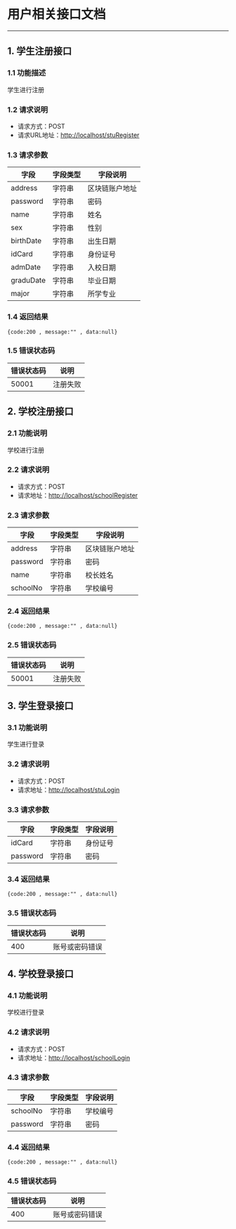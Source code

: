 # 用户相关接口文档
---
## 1.  学生注册接口
### 1.1  功能描述
学生进行注册
### 1.2  请求说明
+ 请求方式：POST
+ 请求URL地址：<http://localhost/stuRegister>
### 1.3  请求参数
| 字段 | 字段类型 | 字段说明 |
| ---- | ---- | ---- |
| address | 字符串 | 区块链账户地址 |
| password | 字符串 | 密码 |
| name | 字符串 | 姓名 |
| sex | 字符串 | 性别 |
| birthDate | 字符串 | 出生日期 |
| idCard | 字符串 | 身份证号 |
| admDate | 字符串 | 入校日期 |
| graduDate | 字符串 | 毕业日期 |
| major | 字符串 | 所学专业 |
### 1.4  返回结果
    {code:200 , message:"" , data:null}
### 1.5  错误状态码
| 错误状态码 | 说明 |
| ----  | ---- |
| 50001 | 注册失败 |
## 2.  学校注册接口
### 2.1  功能说明
学校进行注册
### 2.2  请求说明
+ 请求方式：POST
+ 请求地址：<http://localhost/schoolRegister>
### 2.3  请求参数
| 字段 | 字段类型 | 字段说明 |
| ---- | ---- | ---- |
| address | 字符串 | 区块链账户地址 |
| password | 字符串 | 密码 |
| name | 字符串 | 校长姓名 |
| schoolNo | 字符串 | 学校编号 |
### 2.4  返回结果
    {code:200 , message:"" , data:null}
### 2.5  错误状态码
| 错误状态码 | 说明 |
| ----  | ---- |
| 50001 | 注册失败 |
## 3.  学生登录接口
### 3.1  功能说明
学生进行登录
### 3.2  请求说明
+ 请求方式：POST
+ 请求地址：<http://localhost/stuLogin>
### 3.3  请求参数
| 字段 | 字段类型 | 字段说明 |
| ---- | ---- | ---- |
| idCard | 字符串 | 身份证号 |
| password | 字符串 | 密码 |
### 3.4  返回结果
    {code:200 , message:"" , data:null}
### 3.5  错误状态码
| 错误状态码 | 说明 |
| ----  | ---- |
| 400 | 账号或密码错误 |
## 4.  学校登录接口
### 4.1  功能说明
学校进行登录
### 4.2  请求说明
+ 请求方式：POST
+ 请求地址：<http://localhost/schoolLogin>
### 4.3  请求参数
| 字段 | 字段类型 | 字段说明 |
| ---- | ---- | ---- |
| schoolNo | 字符串 | 学校编号 |
| password | 字符串 | 密码 |
### 4.4  返回结果
    {code:200 , message:"" , data:null}
### 4.5  错误状态码
| 错误状态码 | 说明 |
| ----  | ---- |
| 400 | 账号或密码错误 |